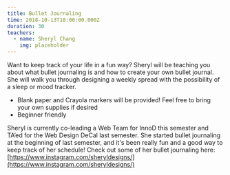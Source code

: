 ```yaml
---
title: Bullet Journaling
time: 2018-10-13T18:00:00.000Z
duration: 30
teachers:
  - name: Sheryl Chang
    img: placeholder
---
```


Want to keep track of your life in a fun way? Sheryl will be teaching you about what bullet journaling is and how to create your own bullet journal. She will walk you through designing a weekly spread with the possibility of a sleep or mood tracker.

- Blank paper and Crayola markers will be provided! Feel free to bring your own supplies if desired
- Beginner friendly

Sheryl is currently co-leading a Web Team for InnoD this semester and TA’ed for the Web Design DeCal last semester. She started bullet journaling at the beginning of last semester, and it's been really fun and a good way to keep track of her schedule! Check out some of her bullet journaling here: [https://www.instagram.com/sheryldesigns/](https://www.instagram.com/sheryldesigns/)
